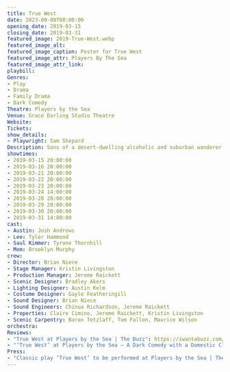 ```yaml
---
title: True West
date: 2023-09-08T00:00:00
opening_date: 2019-03-15
closing_date: 2019-03-31
featured_image: 2019-True-West.webp
featured_image_alt: 
featured_image_caption: Poster for True West
featured_image_attr: Players By The Sea
featured_image_attr_link:
playbill:
Genres:
- Play
- Drama
- Family Drama
- Dark Comedy
Theatre: Players by the Sea
Venue: Grace Darling Studio Theatre
Website:
Tickets:
show_details:
- Playwright: Sam Shepard
Description: Sons of a desert-dwelling alcoholic and suburban wanderer have chosen extremely different lives. Their sibling rivalry violently erupts as they compete for the attention of a Hollywood Producer, each trying to sell him a story for a new motion picture. Unsettling and intense, this American Classic tackles identity, family and self-doubt.
showtimes:
- 2019-03-15 20:00:00
- 2019-03-16 20:00:00
- 2019-03-21 20:00:00
- 2019-03-22 20:00:00
- 2019-03-23 20:00:00
- 2019-03-24 14:00:00
- 2019-03-28 20:00:00
- 2019-03-29 20:00:00
- 2019-03-30 20:00:00
- 2019-03-31 14:00:00
cast:
- Austin: Josh Andrews
- Lee: Tyler Hammond
- Saul Kimmer: Tyrone Thornhill
- Mom: Brooklyn Murphy
crew:
- Director: Brian Niece
- Stage Manager: Kristin Livingston
- Production Manager: Jereme Raickett
- Scenic Designer: Bradley Akers
- Lighting Designer: Austin Kelm
- Costume Designer: Gayle Featheringill
- Sound Designer: Brian Niece
- Sound Engineers: Chinua Richardson, Jereme Raickett
- Properties: Claire Cimino, Jereme Raickett, Kristin Livingston
- Scenic Carpentry: Baron Tetzlaff, Tom Fallon, Maurice Wilson
orchestra:
Reviews:
- "True West at Players by the Sea | The Buzz": https://iwantabuzz.com/arts/arts-in-the-know/true-west-at-players-by-the-sea-2/
- "‘True West’ at Players by the Sea – A Dark Comedy with a Domestic Clash of Personalities | Folio Weekly": https://folioweekly.com/2019/03/19/true-west-players-by-the-sea/ 
Press:
- "Classic play ‘True West’ to be performed at Players by the Sea | The Recorder": https://pontevedrarecorder.com/stories/classic-play-true-west-to-be-performed-at-players-by-the-sea,8565?
---
```

